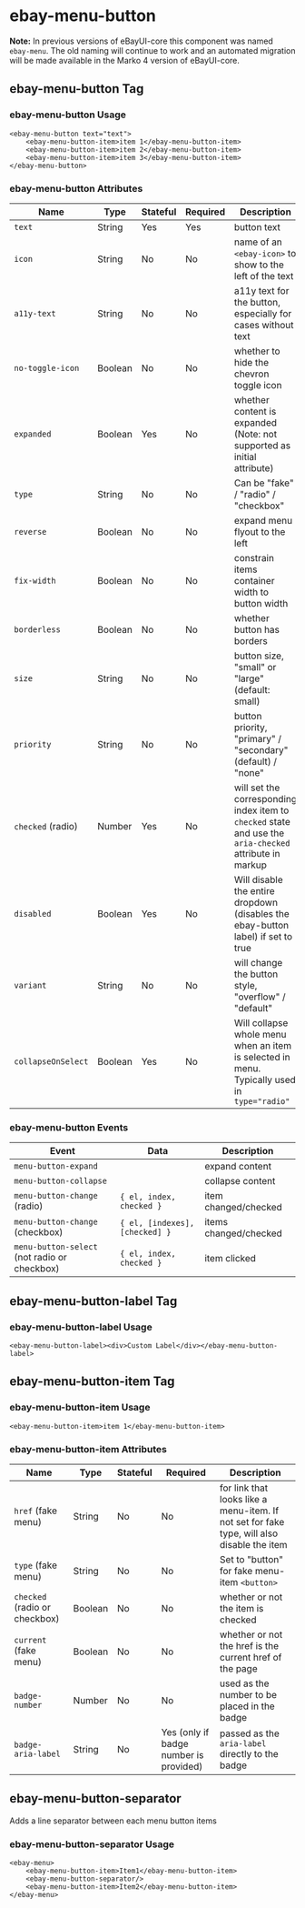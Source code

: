 # ebay-menu-button

**Note:** In previous versions of eBayUI-core this component was named `ebay-menu`. The old naming will continue to work and an automated migration will be made available in the Marko 4 version of eBayUI-core.

## ebay-menu-button Tag

### ebay-menu-button Usage

```marko
<ebay-menu-button text="text">
    <ebay-menu-button-item>item 1</ebay-menu-button-item>
    <ebay-menu-button-item>item 2</ebay-menu-button-item>
    <ebay-menu-button-item>item 3</ebay-menu-button-item>
</ebay-menu-button>
```

### ebay-menu-button Attributes

Name | Type | Stateful | Required | Description
--- | --- | --- | --- | ---
`text` | String | Yes | Yes | button text
`icon` | String | No | No | name of an `<ebay-icon>` to show to the left of the text
`a11y-text` | String | No | No | a11y text for the button, especially for cases without text
`no-toggle-icon` | Boolean | No | No | whether to hide the chevron toggle icon
`expanded` | Boolean | Yes | No | whether content is expanded (Note: not supported as initial attribute)
`type` | String | No | No | Can be "fake" / "radio" / "checkbox"
`reverse` | Boolean | No | No | expand menu flyout to the left
`fix-width` | Boolean | No | No | constrain items container width to button width
`borderless` | Boolean | No | No | whether button has borders
`size` | String | No | No | button size, "small" or "large" (default: small)
`priority` | String | No | No | button priority, "primary" / "secondary" (default) / "none"
`checked` (radio) | Number | Yes | No | will set the corresponding index item to `checked` state and use the `aria-checked` attribute in markup
`disabled` | Boolean | Yes | No | Will disable the entire dropdown (disables the ebay-button label) if set to true
`variant` | String | No | No | will change the button style, "overflow" / "default"
`collapseOnSelect` | Boolean | Yes | No | Will collapse whole menu when an item is selected in menu. Typically used in `type="radio"`

### ebay-menu-button Events

Event | Data | Description
--- | --- | ---
`menu-button-expand` |  | expand content
`menu-button-collapse` |  | collapse content
`menu-button-change` (radio) | `{ el, index, checked }` | item changed/checked
`menu-button-change` (checkbox) | `{ el, [indexes], [checked] }` | items changed/checked
`menu-button-select` (not radio or checkbox) | `{ el, index, checked }` | item clicked

## ebay-menu-button-label Tag

### ebay-menu-button-label Usage

```marko
<ebay-menu-button-label><div>Custom Label</div></ebay-menu-button-label>
```

## ebay-menu-button-item Tag

### ebay-menu-button-item Usage

```marko
<ebay-menu-button-item>item 1</ebay-menu-button-item>
```

### ebay-menu-button-item Attributes

Name | Type | Stateful | Required | Description
--- | --- | --- | --- | ---
`href` (fake menu) | String | No | No | for link that looks like a menu-item. If not set for fake type, will also disable the item
`type` (fake menu) | String | No | No | Set to "button" for fake menu-item `<button>`
`checked` (radio or checkbox) | Boolean | No | No | whether or not the item is checked
`current` (fake menu) | Boolean | No | No | whether or not the href is the current href of the page
`badge-number` | Number | No | No | used as the number to be placed in the badge
`badge-aria-label` | String | No | Yes (only if badge number is provided) | passed as the `aria-label` directly to the badge

## ebay-menu-button-separator

Adds a line separator between each menu button items

### ebay-menu-button-separator Usage

```marko
<ebay-menu>
    <ebay-menu-button-item>Item1</ebay-menu-button-item>
    <ebay-menu-button-separator/>
    <ebay-menu-button-item>Item2</ebay-menu-button-item>
</ebay-menu>
```
